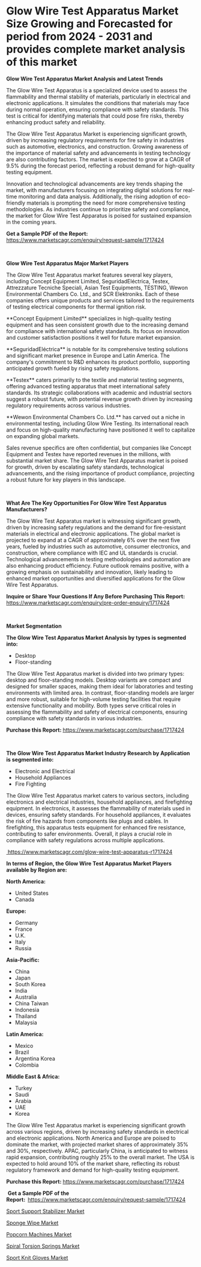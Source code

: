 <p><h1>Glow Wire Test Apparatus Market Size Growing and Forecasted for period from 2024 - 2031 and provides complete market analysis of this market</h1></p><p><strong>Glow Wire Test Apparatus Market Analysis and Latest Trends</strong></p>
<p><p>The Glow Wire Test Apparatus is a specialized device used to assess the flammability and thermal stability of materials, particularly in electrical and electronic applications. It simulates the conditions that materials may face during normal operation, ensuring compliance with safety standards. This test is critical for identifying materials that could pose fire risks, thereby enhancing product safety and reliability.</p><p>The Glow Wire Test Apparatus Market is experiencing significant growth, driven by increasing regulatory requirements for fire safety in industries such as automotive, electronics, and construction. Growing awareness of the importance of material safety and advancements in testing technology are also contributing factors. The market is expected to grow at a CAGR of 9.5% during the forecast period, reflecting a robust demand for high-quality testing equipment.</p><p>Innovation and technological advancements are key trends shaping the market, with manufacturers focusing on integrating digital solutions for real-time monitoring and data analysis. Additionally, the rising adoption of eco-friendly materials is prompting the need for more comprehensive testing methodologies. As industries continue to prioritize safety and compliance, the market for Glow Wire Test Apparatus is poised for sustained expansion in the coming years.</p></p>
<p><strong>Get a Sample PDF of the Report:&nbsp;</strong> <a href="https://www.marketscagr.com/enquiry/request-sample/1717424?utm_campaign=1286&utm_medium=2&utm_source=Github&utm_content=ia&utm_term=14102024&utm_id=glow-wire-test-apparatus">https://www.marketscagr.com/enquiry/request-sample/1717424</a></p>
<p>&nbsp;</p>
<p><strong>Glow Wire Test Apparatus Major Market Players</strong></p>
<p><p>The Glow Wire Test Apparatus market features several key players, including Concept Equipment Limited, SeguridadEléctrica, Testex, Attrezzature Tecniche Speciali, Asian Test Equipments, TESTING, Wewon Environmental Chambers Co. Ltd., and SCR Elektroniks. Each of these companies offers unique products and services tailored to the requirements of testing electrical components for thermal ignition risk.</p><p>**Concept Equipment Limited** specializes in high-quality testing equipment and has seen consistent growth due to the increasing demand for compliance with international safety standards. Its focus on innovation and customer satisfaction positions it well for future market expansion.</p><p>**SeguridadEléctrica** is notable for its comprehensive testing solutions and significant market presence in Europe and Latin America. The company's commitment to R&D enhances its product portfolio, supporting anticipated growth fueled by rising safety regulations.</p><p>**Testex** caters primarily to the textile and material testing segments, offering advanced testing apparatus that meet international safety standards. Its strategic collaborations with academic and industrial sectors suggest a robust future, with potential revenue growth driven by increasing regulatory requirements across various industries.</p><p>**Wewon Environmental Chambers Co. Ltd.** has carved out a niche in environmental testing, including Glow Wire Testing. Its international reach and focus on high-quality manufacturing have positioned it well to capitalize on expanding global markets.</p><p>Sales revenue specifics are often confidential, but companies like Concept Equipment and Testex have reported revenues in the millions, with substantial market share. The Glow Wire Test Apparatus market is poised for growth, driven by escalating safety standards, technological advancements, and the rising importance of product compliance, projecting a robust future for key players in this landscape.</p></p>
<p>&nbsp;</p>
<p><strong>What Are The Key Opportunities For Glow Wire Test Apparatus Manufacturers?</strong></p>
<p><p>The Glow Wire Test Apparatus market is witnessing significant growth, driven by increasing safety regulations and the demand for fire-resistant materials in electrical and electronic applications. The global market is projected to expand at a CAGR of approximately 6% over the next five years, fueled by industries such as automotive, consumer electronics, and construction, where compliance with IEC and UL standards is crucial. Technological advancements in testing methodologies and automation are also enhancing product efficiency. Future outlook remains positive, with a growing emphasis on sustainability and innovation, likely leading to enhanced market opportunities and diversified applications for the Glow Wire Test Apparatus.</p></p>
<p><strong>Inquire or Share Your Questions If Any Before Purchasing This Report:</strong> <a href="https://www.marketscagr.com/enquiry/pre-order-enquiry/1717424?utm_campaign=1286&utm_medium=2&utm_source=Github&utm_content=ia&utm_term=14102024&utm_id=glow-wire-test-apparatus">https://www.marketscagr.com/enquiry/pre-order-enquiry/1717424</a></p>
<p>&nbsp;</p>
<p><strong>Market Segmentation</strong></p>
<p><strong>The Glow Wire Test Apparatus Market Analysis by types is segmented into:</strong></p>
<p><ul><li>Desktop</li><li>Floor-standing</li></ul></p>
<p><p>The Glow Wire Test Apparatus market is divided into two primary types: desktop and floor-standing models. Desktop variants are compact and designed for smaller spaces, making them ideal for laboratories and testing environments with limited area. In contrast, floor-standing models are larger and more robust, suitable for high-volume testing facilities that require extensive functionality and mobility. Both types serve critical roles in assessing the flammability and safety of electrical components, ensuring compliance with safety standards in various industries.</p></p>
<p><strong>Purchase this Report:&nbsp;</strong><a href="https://www.marketscagr.com/purchase/1717424?utm_campaign=1286&utm_medium=2&utm_source=Github&utm_content=ia&utm_term=14102024&utm_id=glow-wire-test-apparatus">https://www.marketscagr.com/purchase/1717424</a></p>
<p>&nbsp;</p>
<p><strong>The Glow Wire Test Apparatus Market Industry Research by Application is segmented into:</strong></p>
<p><ul><li>Electronic and Electrical</li><li>Household Appliances</li><li>Fire Fighting</li></ul></p>
<p><p>The Glow Wire Test Apparatus market caters to various sectors, including electronics and electrical industries, household appliances, and firefighting equipment. In electronics, it assesses the flammability of materials used in devices, ensuring safety standards. For household appliances, it evaluates the risk of fire hazards from components like plugs and cables. In firefighting, this apparatus tests equipment for enhanced fire resistance, contributing to safer environments. Overall, it plays a crucial role in compliance with safety regulations across multiple applications.</p></p>
<p><a href="https://www.marketscagr.com/glow-wire-test-apparatus-r1717424?utm_campaign=1286&utm_medium=2&utm_source=Github&utm_content=ia&utm_term=14102024&utm_id=glow-wire-test-apparatus">&nbsp;https://www.marketscagr.com/glow-wire-test-apparatus-r1717424</a></p>
<p><strong>In terms of Region, the Glow Wire Test Apparatus Market Players available by Region are:</strong></p>
<p>
    <p> <strong> North America: </strong>
        <ul>
            <li>United States</li>
            <li>Canada</li>
        </ul>
        </p> 
    <p> <strong> Europe: </strong>
        <ul>
            <li>Germany</li>
            <li>France</li>
            <li>U.K.</li>
            <li>Italy</li>
            <li>Russia</li>
        </ul>
        </p> 
    <p> <strong> Asia-Pacific: </strong>
        <ul>
            <li>China</li>
            <li>Japan</li>
            <li>South Korea</li>
            <li>India</li>
            <li>Australia</li>
            <li>China Taiwan</li>
            <li>Indonesia</li>
            <li>Thailand</li>
            <li>Malaysia</li>
        </ul>
        </p> 
    <p> <strong> Latin America: </strong>
        <ul>
            <li>Mexico</li>
            <li>Brazil</li>
            <li>Argentina Korea</li>
            <li>Colombia</li>
        </ul>
        </p> 
    <p> <strong> Middle East & Africa: </strong>
        <ul>
            <li>Turkey</li>
            <li>Saudi</li>
            <li>Arabia</li>
            <li>UAE</li>
            <li>Korea</li>
        </ul>
    </p>
    </p>
<p><p>The Glow Wire Test Apparatus market is experiencing significant growth across various regions, driven by increasing safety standards in electrical and electronic applications. North America and Europe are poised to dominate the market, with projected market shares of approximately 35% and 30%, respectively. APAC, particularly China, is anticipated to witness rapid expansion, contributing roughly 25% to the overall market. The USA is expected to hold around 10% of the market share, reflecting its robust regulatory framework and demand for high-quality testing equipment.</p></p>
<p><strong>Purchase this Report: </strong><a href="https://www.marketscagr.com/purchase/1717424?utm_campaign=1286&utm_medium=2&utm_source=Github&utm_content=ia&utm_term=14102024&utm_id=glow-wire-test-apparatus">https://www.marketscagr.com/purchase/1717424</a></p>
<p>&nbsp;<strong>Get a Sample PDF of the Report:&nbsp;&nbsp;</strong><a href="https://www.marketscagr.com/enquiry/request-sample/1717424?utm_campaign=1286&utm_medium=2&utm_source=Github&utm_content=ia&utm_term=14102024&utm_id=glow-wire-test-apparatus">https://www.marketscagr.com/enquiry/request-sample/1717424</a></p>
<p><strong></strong></p>
<p><p><a href="https://www.linkedin.com/pulse/sport-support-stabilizer-market-share-size-trends-industry-3splf?utm_campaign=1286&utm_medium=2&utm_source=Github&utm_content=ia&utm_term=14102024&utm_id=glow-wire-test-apparatus">Sport Support Stabilizer Market</a></p><p><a href="https://www.linkedin.com/pulse/insights-sponge-wipe-industry-market-financial-status-size-5i5jf?utm_campaign=1286&utm_medium=2&utm_source=Github&utm_content=ia&utm_term=14102024&utm_id=glow-wire-test-apparatus">Sponge Wipe Market</a></p><p><a href="https://github.com/vimar16th/Market-Research-Report-List-6/blob/main/popcorn-machines-market.md?utm_campaign=1286&utm_medium=2&utm_source=Github&utm_content=ia&utm_term=14102024&utm_id=glow-wire-test-apparatus">Popcorn Machines Market</a></p><p><a href="https://www.linkedin.com/pulse/spiral-torsion-springs-market-segmentation-in-depth-analysis-tckof?utm_campaign=1286&utm_medium=2&utm_source=Github&utm_content=ia&utm_term=14102024&utm_id=glow-wire-test-apparatus">Spiral Torsion Springs Market</a></p><p><a href="https://www.linkedin.com/pulse/unveiling-market-trends-global-sport-knit-gloves-growth-wef3f?utm_campaign=1286&utm_medium=2&utm_source=Github&utm_content=ia&utm_term=14102024&utm_id=glow-wire-test-apparatus">Sport Knit Gloves Market</a></p></p>